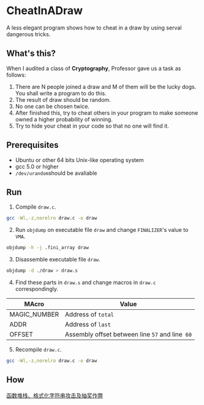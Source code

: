 # CheatInADraw
A less elegant program shows how to cheat in a draw by using serval dangerous tricks.

## What's this?

When I audited a class of **Cryptography**, Professor gave us a task as follows:

1. There are N people joined a draw and M of them will be the lucky dogs. You shall write a program to do this.
2. The result of draw should be random.
3. No one can be chosen twice.
4. After finished this, try to cheat others in your program to make someone owned a higher probability of winning.
5. Try to hide your cheat in your code so that no one will find it.

## Prerequisites

* Ubuntu or other 64 bits Unix-like operating system
* gcc 5.0 or higher
* `/dev/urandom`should be avaliable

## Run

1. Compile `draw.c`.

```sh
gcc -Wl,-z,norelro draw.c -o draw
```

2. Run `objdump` on  executable file `draw` and change `FINALIZER`'s value to `VMA`.

```sh
objdump -h -j .fini_array draw
```

3. Disassemble executable file `draw`.

```sh
objdump -d ./draw > draw.s
```

4. Find these parts in `draw.s` and change macros in `draw.c` correspondingly.


| MAcro        | Value                                    |
| ------------ | ---------------------------------------- |
| MAGIC_NUMBER | Address of `total`                       |
| ADDR         | Address of `last`                        |
| OFFSET       | Assembly offset between line `57` and line` 60` |

5. Recompile `draw.c`.

```sh
gcc -Wl,-z,norelro draw.c -o draw
```

## How

[函数堆栈、格式化字符串攻击及抽奖作弊](https://w-angler.com/blog/4/42)
